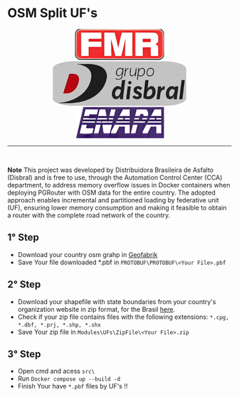 # OSM Split UF's

<div align="center">
    <img src="./ico/logo-fmr.png"       alt="FMR"       style="margin: 0 10px; height: 70px;    width: 200px" />
    <img src="./ico/logo-disbral.png"   alt="Disbral"   style="margin: 0 10px; height: 100px;   width: 300px" />
    <img src="./ico/logo-enapa.png"     alt="ENAPA"     style="margin: 0 10px; height: 70px;    width: 200px" />
</div>
<hr/>
<br>

**Note** This project was developed by Distribuidora Brasileira de Asfalto (Disbral) and is free to use, through the Automation Control Center (CCA) department, to address memory overflow issues in Docker containers when deploying PGRouter with OSM data for the entire country. The adopted approach enables incremental and partitioned loading by federative unit (UF), ensuring lower memory consumption and making it feasible to obtain a router with the complete road network of the country.

## 1° Step
 - Download your country osm grahp in [Geofabrik](https://download.geofabrik.de/)
 - Save Your file downloaded *.pbf in `PROTOBUF\PROTOBUF\<Your File>.pbf`

## 2° Step
 - Download your shapefile with state boundaries from your country's organization website in zip format, for the Brasil [here](https://www.ibge.gov.br/geociencias/organizacao-do-territorio/malhas-territoriais/15774-malhas.html).
 - Check if your zip file contains files with the following extensions: `*.cpg, *.dbf, *.prj, *.shp, *.shx`
 - Save Your zip file in `Modules\UFs\ZipFile\<Your File>.zip`

 ## 3° Step
 - Open cmd and acess `src\`
 - Run `Docker compose up --build -d`
 - Finish Your have `*.pbf` files by UF's !!